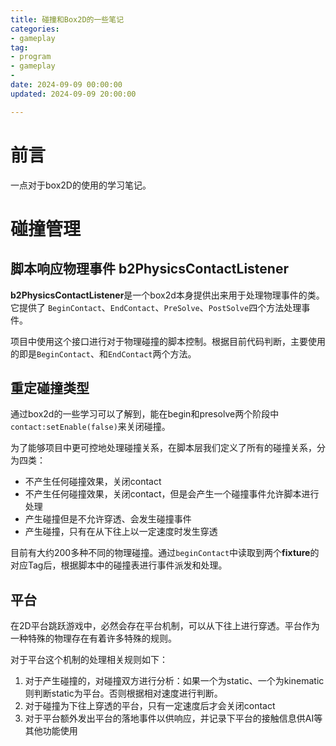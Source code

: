 ```yaml
---
title: 碰撞和Box2D的一些笔记
categories: 
- gameplay
tag:
- program
- gameplay
- 
date: 2024-09-09 00:00:00
updated: 2024-09-09 20:00:00

---
```


# 前言

一点对于box2D的使用的学习笔记。

<!-- more -->

# 碰撞管理

## 脚本响应物理事件 b2PhysicsContactListener

**b2PhysicsContactListener**是一个box2d本身提供出来用于处理物理事件的类。它提供了 `BeginContact`、`EndContact`、`PreSolve`、`PostSolve`四个方法处理事件。

项目中使用这个接口进行对于物理碰撞的脚本控制。根据目前代码判断，主要使用的即是`BeginContact`、和`EndContact`两个方法。

## 重定碰撞类型

通过box2d的一些学习可以了解到，能在begin和presolve两个阶段中` contact:setEnable(false)`来关闭碰撞。

为了能够项目中更可控地处理碰撞关系，在脚本层我们定义了所有的碰撞关系，分为四类：

- 不产生任何碰撞效果，关闭contact
- 不产生任何碰撞效果，关闭contact，但是会产生一个碰撞事件允许脚本进行处理
- 产生碰撞但是不允许穿透、会发生碰撞事件
- 产生碰撞，只有在从下往上以一定速度时发生穿透

目前有大约200多种不同的物理碰撞。通过`beginContact`中读取到两个**fixture**的对应Tag后，根据脚本中的碰撞表进行事件派发和处理。

## 平台

在2D平台跳跃游戏中，必然会存在平台机制，可以从下往上进行穿透。平台作为一种特殊的物理存在有着许多特殊的规则。

对于平台这个机制的处理相关规则如下：

1. 对于产生碰撞的，对碰撞双方进行分析：如果一个为static、一个为kinematic则判断static为平台。否则根据相对速度进行判断。
2. 对于碰撞为下往上穿透的平台，只有一定速度后才会关闭contact
3. 对于平台额外发出平台的落地事件以供响应，并记录下平台的接触信息供AI等其他功能使用
